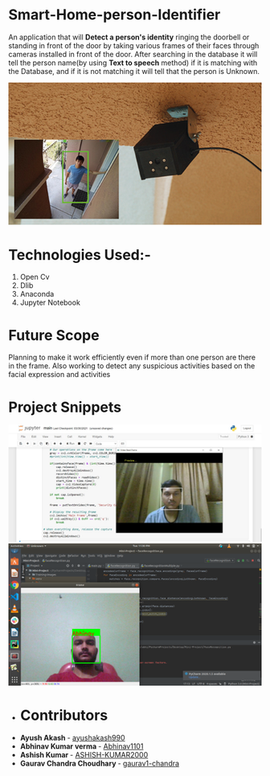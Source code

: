 # Smart-Home-person-Identifier

 An application that will **Detect a person's identity** ringing the doorbell or standing in front of the door by taking various frames of their faces through cameras installed 
 in front of the door. After searching in the database it will tell the person name(by using **Text to speech** method) if it is matching with the Database, and if it is not         matching it will tell that the person is Unknown.
 
 
 ![alt text](https://github.com/ayushakash990/Smart-Home-person-Identifier/blob/main/Images/Picture1.png?raw=true)
 
# Technologies Used:-

1. Open Cv
2. Dlib
3. Anaconda
4. Jupyter Notebook

# Future Scope
Planning to make it work efficiently even if more than one person are there in the frame. Also working to detect any suspicious activities based on the facial expression and activities

# Project Snippets

![alt text](https://github.com/ayushakash990/Smart-Home-person-Identifier/blob/main/Images/Picture2.png?raw=true)
![alt text](https://github.com/ayushakash990/Smart-Home-person-Identifier/blob/main/Images/Picture3.png?raw=true)


* # Contributors
* <b> Ayush Akash </b> - [ayushakash990](https://github.com/ayushakash990)
* <b> Abhinav Kumar verma </b> - [Abhinav1101](https://github.com/Abhinav1101)
* <b> Ashish Kumar </b> - [ASHISH-KUMAR2000](https://github.com/ASHISH-KUMAR2000)
* <b> Gaurav Chandra Choudhary </b> - [gaurav1-chandra](https://github.com/gaurav1-chandra)
